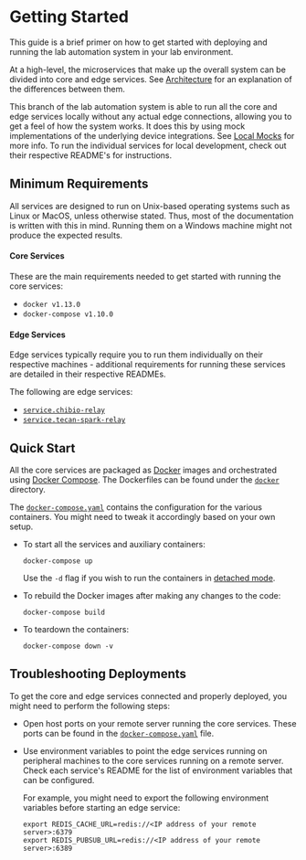 # Getting Started

This guide is a brief primer on how to get started with deploying and running the lab automation system in your lab environment.

At a high-level, the microservices that make up the overall system can be divided into core and edge services. See [Architecture](architecture.md) for an explanation of the differences between them.

This branch of the lab automation system is able to run all the core and edge services locally without any actual edge connections, allowing you to get a feel of how the system works. It does this by using mock implementations of the underlying device integrations. See [Local Mocks](development.md#local-mocks) for more info. To run the individual services for local development, check out their respective README's for instructions.

## Minimum Requirements

All services are designed to run on Unix-based operating systems such as Linux or MacOS, unless otherwise stated. Thus, most of the documentation is written with this in mind. Running them on a Windows machine might not produce the expected results.

#### Core Services

These are the main requirements needed to get started with running the core services:

- `docker v1.13.0`
- `docker-compose v1.10.0`

#### Edge Services

Edge services typically require you to run them individually on their respective machines - additional requirements for running these services are detailed in their respective READMEs.

The following are edge services:

- [`service.chibio-relay`](../services/chibio-relay)
- [`service.tecan-spark-relay`](../services/tecan-spark-relay)

## Quick Start

All the core services are packaged as [Docker](https://docs.docker.com/get-started/overview/) images and orchestrated using [Docker Compose](https://docs.docker.com/compose/). The Dockerfiles can be found under the [`docker`](../docker) directory.

The [`docker-compose.yaml`](../docker-compose.yaml) contains the configuration for the various containers. You might need to tweak it accordingly based on your own setup.

- To start all the services and auxiliary containers:

  ```
  docker-compose up
  ```

  Use the `-d` flag if you wish to run the containers in [detached mode](https://docs.docker.com/engine/reference/run/#detached--d).

- To rebuild the Docker images after making any changes to the code:

  ```
  docker-compose build
  ```

- To teardown the containers:

  ```
  docker-compose down -v
  ```

## Troubleshooting Deployments

To get the core and edge services connected and properly deployed, you might need to perform the following steps:

- Open host ports on your remote server running the core services. These ports can be found in the [`docker-compose.yaml`](../docker-compose.yaml) file.

- Use environment variables to point the edge services running on peripheral machines to the core services running on a remote server. Check each service's README for the list of environment variables that can be configured.

  For example, you might need to export the following environment variables before starting an edge service:

  ```
  export REDIS_CACHE_URL=redis://<IP address of your remote server>:6379
  export REDIS_PUBSUB_URL=redis://<IP address of your remote server>:6389
  ```
